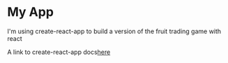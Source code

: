 # My App

I'm using create-react-app to build a version of the fruit trading game with react

A link to create-react-app docs[here](https://github.com/facebookincubator/create-react-app/blob/master/packages/react-scripts/template/README.md)